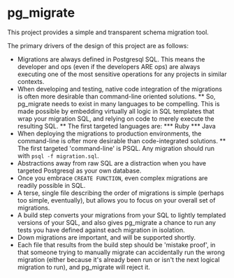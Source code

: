 pg_migrate
==========

This project provides a simple and transparent schema migration tool. 

The primary drivers of the design of this project are as follows:
* Migrations are always defined in Postgresql SQL.  This means the developer and ops (even if the developers ARE ops) are always executing one of the most sensitive operations for any projects in similar contexts.
* When developing and testing, native code integration of the migrations is often more desirable than command-line oriented solutions.
** So, pg_migrate needs to exist in many languages to be compelling.  This is made possible by embedding virtually all logic in SQL templates that wrap your migration SQL, and relying on code to merely execute the resulting SQL.
** The first targeted languages are:
*** Ruby
*** Java
* When deploying the migrations to production environments, the command-line is ofter more desirable than code-integrated solutions.
** The first targeted 'command-line' is PSQL.  Any migration should run with `psql -f migration.sql`.
* Abstractions away from raw SQL are a distraction when you have targeted Postgresql as your own database.
* Once you embrace `CREATE FUNCTION`, even complex migrations are readily possible in SQL.
* A terse, single file describing the order of migrations is simple (perhaps too simple, eventually), but allows you to focus on your overall set of migrations.
* A build step converts your migrations from your SQL to lightly templated versions of your SQL, and also gives pg_migrate a chance to run any tests you have defined against each migration in isolation. 
* Down migrations are important, and will be supported shortly.
* Each file that results from the build step should be 'mistake proof', in that someone trying to manually migrate can accidentally run the wrong migration (either because it's already been run or isn't the next logical migration to run), and pg_migrate will reject it.
